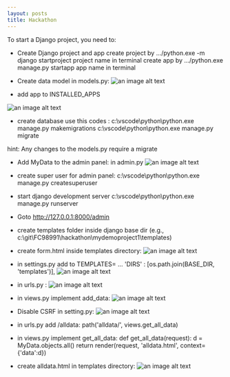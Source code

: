 ```yaml
---
layout: posts
title: Hackathon
---
```


To start a Django project, you need to:
- Create Django project and app
create project by     .../python.exe -m django startproject project name in terminal
create app by         .../python.exe  manage.py startapp app name in terminal

- Create data model in models.py:
![an image alt text]({{ali6600alamdari.github.io}}/alialamdari.github.io/assets/images/model.png)

- add app to INSTALLED_APPS

![an image alt text]({{ali6600alamdari.github.io}}/alialamdari.github.io/assets/images/installapp.png)


- create database
use this codes :
c:\vscode\python\python.exe manage.py makemigrations
c:\vscode\python\python.exe manage.py migrate

hint: Any changes to the models.py require a migrate


- Add MyData to the admin panel: in admin.py
![an image alt text]({{ali6600alamdari.github.io}}/alialamdari.github.io/assets/images/admin.png)

- create super user for admin panel:
c:\vscode\python\python.exe manage.py createsuperuser

- start django development server
c:\vscode\python\python.exe manage.py runserver
- Goto http://127.0.0.1:8000/admin

- create templates folder inside django base dir (e.g., c:\git\FC98991\hackathon\mydemoproject1\templates)
- create form.html inside templates directory:
![an image alt text]({{ali6600alamdari.github.io}}/alialamdari.github.io/assets/images/html.png)

- in settings.py add to TEMPLATES= ...         'DIRS' : [os.path.join(BASE_DIR, 'templates')],
![an image alt text]({{ali6600alamdari.github.io}}/alialamdari.github.io/assets/images/path.png)

- in urls.py :
![an image alt text]({{ali6600alamdari.github.io}}/alialamdari.github.io/assets/images/url.png)

- in views.py implement add_data:
![an image alt text]({{ali6600alamdari.github.io}}/alialamdari.github.io/assets/images/views.png)

- Disable CSRF in setting.py:
![an image alt text]({{ali6600alamdari.github.io}}/alialamdari.github.io/assets/images/csrf.png)

- in urls.py add /alldata:
    path('alldata/', views.get_all_data)

- in views.py implement get_all_data:
    def get_all_data(request):
        d = MyData.objects.all()
        return render(request, 'alldata.html', context={'data':d})


- create alldata.html in templates directory:
![an image alt text]({{ali6600alamdari.github.io}}/alialamdari.github.io/assets/images/html2.png)
 